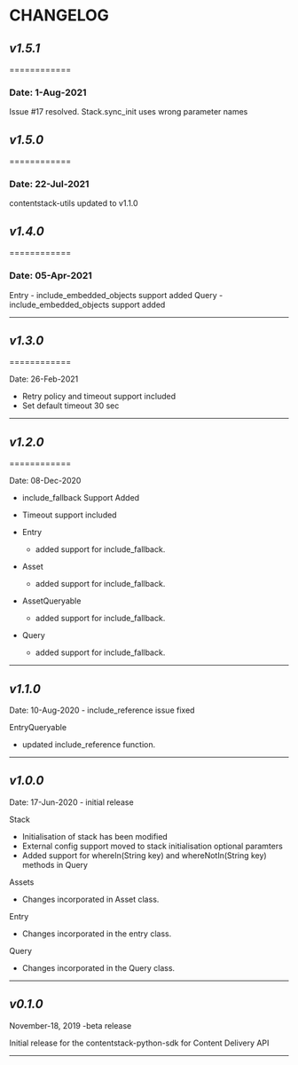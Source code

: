 # CHANGELOG

## _v1.5.1_

============

### Date: 1-Aug-2021

Issue #17 resolved.
Stack.sync_init uses wrong parameter names

## _v1.5.0_

============

### Date: 22-Jul-2021

contentstack-utils updated to v1.1.0

## _v1.4.0_

============

### Date: 05-Apr-2021

Entry - include_embedded_objects support added
Query - include_embedded_objects support added

---

## _v1.3.0_

============

Date: 26-Feb-2021

- Retry policy and timeout support included
- Set default timeout 30 sec

---

## _v1.2.0_

============

Date: 08-Dec-2020

- include_fallback Support Added
- Timeout support included

- Entry
  - added support for include_fallback.
- Asset
  - added support for include_fallback.
- AssetQueryable
  - added support for include_fallback.
- Query
  - added support for include_fallback.

---

## _v1.1.0_

Date: 10-Aug-2020 - include_reference issue fixed

EntryQueryable

- updated include_reference function.

---

## _v1.0.0_

Date: 17-Jun-2020 - initial release

Stack

- Initialisation of stack has been modified
- External config support moved to stack initialisation optional paramters
- Added support for whereIn(String key) and whereNotIn(String key) methods in Query

Assets

- Changes incorporated in Asset class.

Entry

- Changes incorporated in the entry class.

Query

- Changes incorporated in the Query class.

---

## _v0.1.0_

November-18, 2019 -beta release

Initial release for the contentstack-python-sdk for Content Delivery API

---
